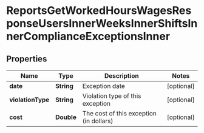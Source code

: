 

# ReportsGetWorkedHoursWagesResponseUsersInnerWeeksInnerShiftsInnerComplianceExceptionsInner


## Properties

| Name | Type | Description | Notes |
|------------ | ------------- | ------------- | -------------|
|**date** | **String** | Exception date |  [optional] |
|**violationType** | **String** | Violation type of this exception |  [optional] |
|**cost** | **Double** | The cost of this exception (in dollars) |  [optional] |




